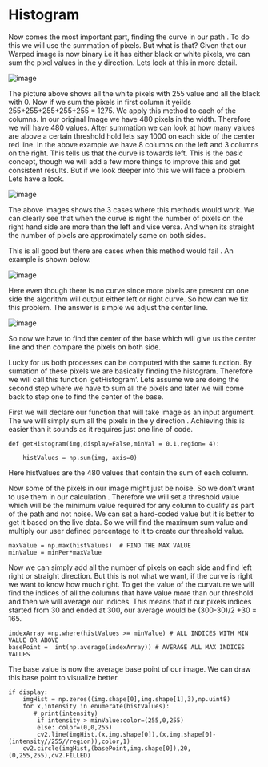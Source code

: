 # Histogram
Now comes the most important part, finding the curve in our path . To do this we will use the summation of pixels. But what is that? Given that our Warped image is now binary i.e it has either black or white pixels, we can sum the pixel values in the y direction. Lets look at this in more detail.

![image](https://user-images.githubusercontent.com/73929680/233860258-e592c3af-9e41-49a2-9e3f-b740a98792ec.png)

The picture above shows all the white pixels with 255 value and all the black with 0. Now if we sum the pixels in first column it yeilds 255+255+255+255+255 = 1275. We apply this method to each of the columns. In our original Image we have 480 pixels in the width. Therefore we will have 480 values. After summation we can look at how many values are above a certain threshold hold lets say 1000 on each side of the center red line. In the above example we have 8 columns on the left and 3 columns on the right. This tells us that the curve is towards left. This is the basic concept, though we will add a few more things to improve this and get consistent results. But if we look deeper into this we will face a problem. Lets have a look.

![image](https://user-images.githubusercontent.com/73929680/233860283-49e61645-5983-4292-8ffe-d88582000210.png)

The above images shows the 3 cases where this methods would work. We can clearly see that when the curve is right the number of pixels on the right hand side are more than the left and vise versa. And when its straight the number of pixels are approximately same on both sides.

This is all good but there are cases when this method would fail . An example is shown below.

![image](https://user-images.githubusercontent.com/73929680/233860364-946f3a5a-6369-4edc-acf7-dd9f2c6ec2fe.png)

Here even though there is no curve since more pixels are present on one side the algorithm will output either left or right curve. So how can we fix this problem. The answer is simple we adjust the center line.

![image](https://user-images.githubusercontent.com/73929680/233860384-10d49ab0-c6e7-4fd8-892a-1f5794b2522a.png)

So now we have to find the center of the base which will give us the center line and then compare the pixels on both side.

Lucky for us both processes can be computed with the same function. By sumation of these pixels we are basically finding the histogram. Therefore we will call this function ‘getHistogram’. Lets assume we are doing the second step where we have to sum all the pixels and later we will come back to step one to find the center of the base.

First we will declare our function that will take image as an input argument. The we will simply sum all the pixels in the y direction . Achieving this is easier than it sounds as it requires just one line of code.

```
def getHistogram(img,display=False,minVal = 0.1,region= 4):
 
    histValues = np.sum(img, axis=0)
  ```

Here histValues are the 480 values that contain the sum of each column.

Now some of the pixels in our image might just be noise. So we don’t want to use them in our calculation . Therefore we will set a threshold value which will be the minimum value required for any column to qualify as part of the path and not noise. We can set a hard-coded value but it is better to get it based on the live data. So we will find the maximum sum value and multiply our user defined percentage to it to create our threshold value.

```
maxValue = np.max(histValues)  # FIND THE MAX VALUE
minValue = minPer*maxValue
```

Now we can simply add all the number of pixels on each side and find left right or straight direction. But this is not what we want, if the curve is right we want to know how much right. To get the value of the curvature we will find the indices of all the columns that have value more than our threshold and then we will average our indices. This means that if our pixels indices started from 30 and ended at 300, our average would be (300-30)/2 +30 = 165.
```
indexArray =np.where(histValues >= minValue) # ALL INDICES WITH MIN VALUE OR ABOVE
basePoint =  int(np.average(indexArray)) # AVERAGE ALL MAX INDICES VALUES
```

The base value is now the average base point of our image. We can draw this base point to visualize better.

```
if display:
    imgHist = np.zeros((img.shape[0],img.shape[1],3),np.uint8)
    for x,intensity in enumerate(histValues):
       # print(intensity)
        if intensity > minValue:color=(255,0,255)
        else: color=(0,0,255)
        cv2.line(imgHist,(x,img.shape[0]),(x,img.shape[0]-(intensity//255//region)),color,1)
    cv2.circle(imgHist,(basePoint,img.shape[0]),20,(0,255,255),cv2.FILLED)
```

